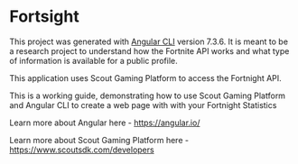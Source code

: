 # Fortsight

This project was generated with [Angular CLI](https://github.com/angular/angular-cli) version 7.3.6. 
It is meant to be a research project to understand how the Fortnite API works and what type of 
information is available for a public profile.

This application uses Scout Gaming Platform to access the Fortnight API.

This is a working guide, demonstrating how to use Scout Gaming Platform and Angular CLI to create
a web page with with your Fortnight Statistics

Learn more about Angular here - https://angular.io/

Learn more about Scout Gaming Platform here - https://www.scoutsdk.com/developers
